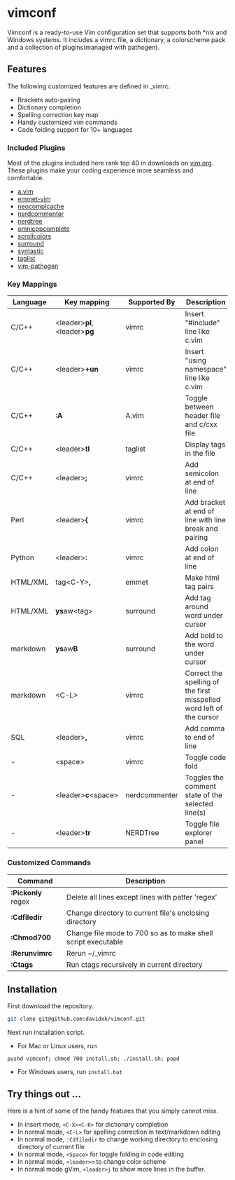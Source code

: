 # vimconf
Vimconf is a ready-to-use Vim configuration set that supports both \*nix and Windows systems. It includes a vimrc file, a dictionary, a colorscheme pack and a collection of plugins(managed with pathogen). 

## Features
The following customized features are defined in \_vimrc. 

* Brackets auto-pairing
* Dictionary completion
* Spelling correction key map
* Handy customized vim commands
* Code folding support for 10+ languages

### Included Plugins
Most of the plugins included here rank top 40 in downloads on [vim.org](vim.org). These plugins make your coding experience more seamless and comfortable. 

* [a.vim](https://github.com/vim-scripts/a.vim)
* [emmet-vim](https://github.com/mattn/emmet-vim)
* [neocomplcache](https://github.com/Shougo/neocomplcache.vim)
* [nerdcommenter](https://github.com/scrooloose/nerdcommenter)
* [nerdtree](https://github.com/scrooloose/nerdtree)
* [omnicppcomplete](https://github.com/vim-scripts/OmniCppComplete)
* [scrollcolors](https://github.com/vim-scripts/ScrollColors)
* [surround](http://github.com/tpope/vim-surround)
* [syntastic](https://github.com/vim-syntastic/syntastic)
* [taglist](https://github.com/vim-scripts/taglist.vim)
* [vim-pathogen](http://github.com/tpope/vim-pathogen)

### Key Mappings

Language | Key mapping | Supported By | Description
|--------|-------|-------|-------|
C/C++ | \<leader\>**pl**, \<leader\>**pg** | vimrc | Insert "#include" line like c.vim
C/C++ | \<leader\>**\+un** | vimrc | Insert "using namespace" line like c.vim
C/C++ | **:A** | A.vim | Toggle between header file and c/cxx file
C/C++ | \<leader\>**tl** | taglist | Display tags in the file
C/C++ | \<leader\>**;** | vimrc | Add semicolon at end of line
Perl | \<leader\>**{** | vimrc | Add bracket at end of line with line break and pairing
Python | \<leader\>**:** | vimrc | Add colon at end of line
HTML/XML | tag\<C-Y\>**,** | emmet | Make html tag pairs
HTML/XML | **ys**aw\<tag\> | surround | Add tag around word under cursor
markdown | **ys**aw**B** | surround | Add bold to the word under cursor
markdown | \<C-L\> | vimrc | Correct the spelling of the first misspelled word left of the cursor
SQL | \<leader\>**,** | vimrc | Add comma to end of line
\-  | \<space\> | vimrc | Toggle code fold
\-  | \<leader\>**c**\<space\> | nerdcommenter | Toggles the comment state of the selected line(s)
\-  | \<leader\>**tr** | NERDTree | Toggle file explorer panel

### Customized Commands
Command | Description
|-------|-----------|
**:Pickonly** regex | Delete all lines except lines with patter 'regex'
**:Cdfiledir** | Change directory to current file's enclosing directory
**:Chmod700** | Change file mode to 700 so as to make shell script executable
**:Rerunvimrc** | Rerun ~/\_vimrc
**:Ctags** | Run ctags recursively in current directory

## Installation
First download the repository.

```bash
git clone git@github.com:davidxk/vimconf.git
```

Next run installation script. 

* For Mac or Linux users, run
```
pushd vimconf; chmod 700 install.sh; ./install.sh; popd
```


* For Windows users, run ```install.bat```

## Try things out ... 
Here is a hint of some of the handy features that you simply cannot miss. 

* In insert mode, ```<C-X><C-K>``` for dictionary completion
* In normal mode, ```<C-L>``` for spelling correction in text/markdown editing
* In normal mode, ```:Cdfiledir``` to change working directory to enclosing directory of current file
* In normal mode, ```<Space>``` for toggle folding in code editing
* In normal mode, ```<leader>n``` to change color scheme
* In normal mode gVim, ```<leader>j``` to show more lines in the buffer. 
